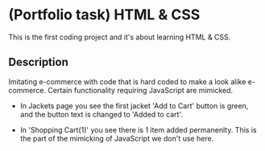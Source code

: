 # (Portfolio task) HTML & CSS

This is the first coding project and it's about learning HTML & CSS.

## Description

Imitating e-commerce with code that is hard coded to make a look alike e-commerce. Certain functionality requiring JavaScript are mimicked.

- In Jackets page you see the first jacket 'Add to Cart' button is green, and the button text is changed to 'Added to cart'.

- In 'Shopping Cart(1)' you see there is 1 item added permanenlty. This is the part of the mimicking of JavaScript we don't use here.
